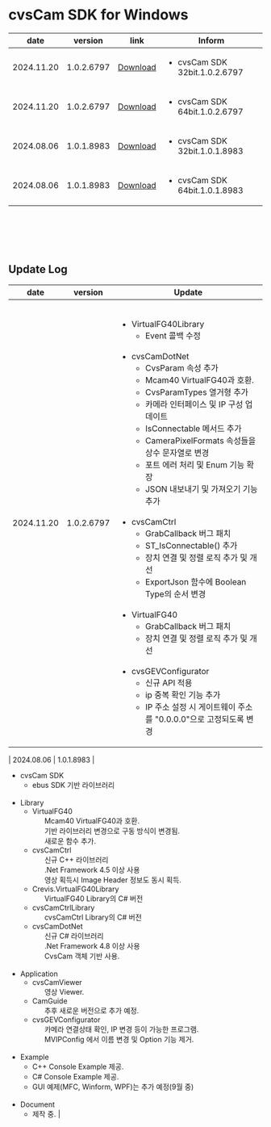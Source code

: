 # cvsCam SDK for Windows
| date | version | link | Inform |
|------|---------|------|--------|
| 2024.11.20 | 1.0.2.6797 | [Download](https://github.com/CREVIS/Camera/raw/refs/heads/master/cvsCam/Windows/Files/cvsCam%20SDK%2032bit.1.0.2.6797.zip)| <ul><li>cvsCam SDK 32bit.1.0.2.6797<br/></li> |
| 2024.11.20 | 1.0.2.6797 | [Download](https://github.com/CREVIS/Camera/raw/refs/heads/master/cvsCam/Windows/Files/cvsCam%20SDK%2064bit.1.0.2.6797.zip)| <ul><li>cvsCam SDK 64bit.1.0.2.6797<br/></li> |
| 2024.08.06 | 1.0.1.8983 | [Download](https://github.com/CREVIS/Camera/raw/refs/heads/master/cvsCam/Windows/Files/cvsCam%20SDK%2032bit.1.0.1.8983.zip)| <ul><li>cvsCam SDK 32bit.1.0.1.8983<br/></li> |
| 2024.08.06 | 1.0.1.8983 | [Download](https://github.com/CREVIS/Camera/raw/refs/heads/master/cvsCam/Windows/Files/cvsCam%20SDK%2064bit.1.0.1.8983.zip)| <ul><li>cvsCam SDK 64bit.1.0.1.8983<br/></li> |

<br><br><br><br>  

## Update Log
| date | version | Update |
|------|---------|--------|
| 2024.11.20 | 1.0.2.6797 | <br> <ul> <li> VirtualFG40Library	<br> <ul> <li> Event 콜백 수정	<br><br> </ul> <li> cvsCamDotNet <ul> <li> CvsParam 속성 추가 <br> <li> Mcam40 VirtualFG40과 호환. <br> <li> CvsParamTypes 열거형 추가 <br> <li> 카메라 인터페이스 및 IP 구성 업데이트 <br> <li> IsConnectable 메서드 추가 <br> <li> CameraPixelFormats 속성들을 상수 문자열로 변경 <br> <li> 포트 에러 처리 및 Enum 기능 확장 <br> <li> JSON 내보내기 및 가져오기 기능 추가 <br> <br> </ul> <li> cvsCamCtrl <br> <ul> <li> GrabCallback 버그 패치 <br> <li> ST_IsConnectable() 추가 <br> <li> 장치 연결 및 정렬 로직 추가 및 개선 <br> <li> ExportJson 함수에 Boolean Type의 순서 변경 <br> <br> </ul> <li>  VirtualFG40 <br> <ul> <li> GrabCallback 버그 패치 <br> <li> 장치 연결 및 정렬 로직 추가 및 개선 <br> <br> </ul> <li> cvsGEVConfigurator <br> <ul> <li> 신규 API 적용 <br> <li> ip 중복 확인 기능 추가 <br> <li> IP 주소 설정 시 게이트웨이 주소를 "0.0.0.0"으로 고정되도록 변경 <br> |

| 2024.08.06 | 1.0.1.8983 | <br> <ul> <li> cvsCam SDK	<br> <ul> <li> ebus SDK 기반 라이브러리	<br><br> </ul> <li> Library <ul> <li> VirtualFG40 <br> <ul> Mcam40 VirtualFG40과 호환. <br> 기반 라이브러리 변경으로 구동 방식이 변경됨. <br> 새로운 함수 추가. <br> </ul> <li> cvsCamCtrl <br> <ul> 신규 C++ 라이브러리 <br> .Net Framework 4.5 이상 사용 <br> 영상 획득시 Image Header 정보도 동시 획득. <br> </ul> <li> Crevis.VirtualFG40Library <br> <ul> VirtualFG40 Library의 C# 버전 <br> </ul> <li> cvsCamCtrlLibrary <br> <ul> cvsCamCtrl Library의 C# 버전 <br> </ul> <li> cvsCamDotNet <br> <ul> 신규 C# 라이브러리 <br> .Net Framework 4.8 이상 사용 <br> CvsCam 객체 기반 사용.	<br><br> </ul></ul> <li>	Application <br> <ul> <li> cvsCamViewer <br> <ul> 영상 Viewer. <br> </ul> <li> CamGuide <br> <ul> 추후 새로운 버전으로 추가 예정. <br> </ul> <li> cvsGEVConfigurator <br> <ul> 카메라 연결상태 확인, IP 변경 등이 가능한 프로그램. <br> MVIPConfig 에서 이름 변경 및 Option 기능 제거. <br><br> </ul></ul> <li> Example <br> <ul> <li> C++ Console Example 제공. <br> <li> C# Console Example 제공. <br> <li> GUI 예제(MFC, Winform, WPF)는 추가 예정(9월 중) <br><br> </ul> <li>	Document	<br> <ul> <li> 제작 중. |
